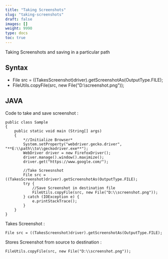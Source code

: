 ```yaml
---
title: "Taking Screenshots"
slug: "taking-screenshots"
draft: false
images: []
weight: 9990
type: docs
toc: true
---
```


Taking Screenshots and saving in a particular path

## Syntax
 - File src = ((TakesScreenshot)driver).getScreenshotAs(OutputType.FILE);
 - FileUtils.copyFile(src, new File("D:\\screenshot.png"));


## JAVA
Code to take and save screenshot :

    public class Sample 
    {
        public static void main (String[] args) 
        {
            *//Initialize Browser*
            System.setProperty("webdriver.gecko.driver", "**E:\\path\\to\\geckodriver.exe**");
            WebDriver driver = new FirefoxDriver();
            driver.manage().window().maximize();        
            driver.get("https://www.google.com/");
            
            //Take Screesnshot
            File src = ((TakesScreenshot)driver).getScreenshotAs(OutputType.FILE);
            try {
                //Save Screenshot in destination file
                FileUtils.copyFile(src, new File("D:\\screenshot.png"));
            } catch (IOException e) {
                e.printStackTrace();
            }
        }
    }



Takes Screenshot :

    File src = ((TakesScreenshot)driver).getScreenshotAs(OutputType.FILE);

Stores Screenshot from source to destination :

    FileUtils.copyFile(src, new File("D:\\screenshot.png"));



